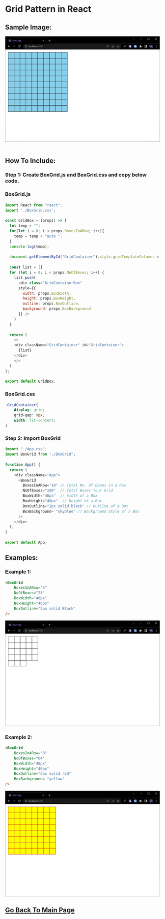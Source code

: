 # Grid Pattern in React

## Sample Image:
<center><img src="./BoxGrid_img1.jpg" width="600"/></center>
<br>

## How To Include:
### Step 1: Create BoxGrid.js and BoxGrid.css and copy below code.

### BoxGrid.js

```javascript
import React from "react";
import './BoxGrid.css';

const GridBox = (props) => { 
  let temp = "";
  for(let i = 0; i < props.BoxesInARow; i++){
    temp = temp + "auto ";
  }
  console.log(temp);

  document.getElementById("GridContainer").style.gridTemplateColumns = temp;
  
  const list = []
  for (let i = 0; i < props.NoOfBoxes; i++) {
    list.push(
      <div class="GridContainerBox" 
      style={{
        width: props.BoxWidth,
        height: props.BoxHeight,
        outline: props.BoxOutline,
        background: props.BoxBackground
      }} />
    )
  }

  return (
    <>
    <div className="GridContainer" id="GridContainer">
      {list}
    </div>
    </>
  )
};

export default GridBox;
```

### BoxGrid.css
```css
.GridContainer{
    display: grid;
    grid-gap: 0px;
    width: fit-content;   
}
```

### Step 2: Import BoxGrid

```javascript
import "./App.css";
import BoxGrid from "./BoxGrid";

function App() {
  return (
    <div className="App">
      <BoxGrid
        BoxesInARow="10" // Total No. Of Boxes in a Row
        NoOfBoxes="100"  // Total Boxes Your Grid
        BoxWidth="40px"  // Width of a Box
        BoxHeight="40px"  // Height of a Box
        BoxOutline="1px solid black" // Outline of a Box
        BoxBackground= "skyblue" // Background Style of a Box
      />
    </div>
  );
}

export default App;
```

## Examples:
### Example 1:
```html
<BoxGrid
    BoxesInARow="5"
    NoOfBoxes="23"
    BoxWidth="40px" 
    BoxHeight="40px" 
    BoxOutline="2px solid Black"
/>
```
<img src="./BoxGrid_img2.jpg" width="600"/>

<br>

### Example 2:
```html
<BoxGrid
    BoxesInARow="8"
    NoOfBoxes="64"
    BoxWidth="40px" 
    BoxHeight="40px" 
    BoxOutline="2px solid red"
    BoxBackground= "yellow"
/>
```
<img src="./BoxGrid_img3.jpg" width="600"/>


## [Go Back To Main Page](../README.md)